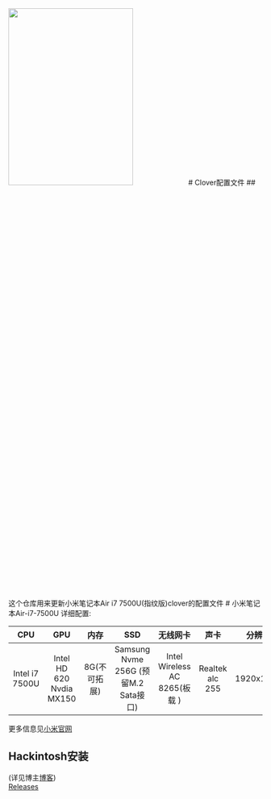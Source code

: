 <img src="http://ozkg680jm.bkt.clouddn.com/mibook.jpg" width=70% height=30%>
# Clover配置文件
## 这个仓库用来更新小米笔记本Air i7 7500U(指纹版)clover的配置文件
# 小米笔记本Air-i7-7500U 详细配置:

|CPU|GPU|内存|SSD|无线网卡|声卡|分辨率|
|:-:|:-:|:-:|:-:|:-:|:-:|:-:|
|Intel i7 7500U|Intel HD 620 Nvdia MX150|8G(不可拓展)|Samsung Nvme 256G (预留M.2 Sata接口)|Intel Wireless AC 8265(板载 ) |Realtek alc 255|1920x1080|

更多信息见[小米官网](https://mi.com)
<!--more-->
## Hackintosh安装
(详见博主[博客](https://ourfor.top))    
[Releases](https://github.com/ourfor/mibook-air/releases)
